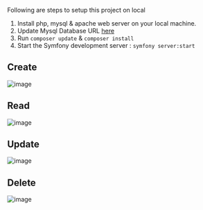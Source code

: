 Following are steps to setup this project on local
1. Install php, mysql & apache web server on your local machine.
2. Update Mysql Database URL [here](https://github.com/Hisagar/employee_crud_app/blob/master/.env#L27)
3. Run ```composer update``` & ```composer install```
4. Start the Symfony development server : ```symfony server:start```




## Create
![image](https://github.com/Hisagar/employee_crud_app/assets/32439113/c45fadc4-9ae7-4512-a6e9-893879f5ff03)

## Read 
![image](https://github.com/Hisagar/employee_crud_app/assets/32439113/9877fac3-cc59-4b31-a597-2eafb20d5eaf)

## Update 
![image](https://github.com/Hisagar/employee_crud_app/assets/32439113/8ae24550-7a96-4c90-b413-905d3b1b4831)


## Delete 
![image](https://github.com/Hisagar/employee_crud_app/assets/32439113/4dbdff36-840f-4bd5-9d48-50cbbb5e4380)




